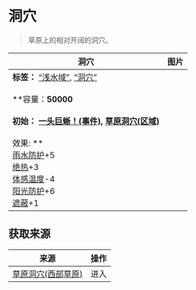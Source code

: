 # 洞穴  
> 草原上的相对开阔的洞穴。  
  
  洞穴  |   图片   
 ----  |  ----:   
 **标签：**	[“浅水域”](tag_MonitorTerritory.md), [“洞穴”](tag_Cave.md)<br><br>**容量：**50000<br><br>**初始：**	[一头巨蜥！(事件)](Event_MonitorFight.md), [草原洞穴(区域)](CaveGrasslands.md)<br><br>** 效果: **<br>[雨水防护](RainProtection.md)+5<br>[绝热](InsulationHeat.md)+3<br>[体感温度](TemperaturePerceived.md)-4<br>[阳光防护](SunProtection.md)+6<br>[遮蔽](Sheltered.md)+1  |     
  
## 获取来源  
来源  |  操作  
----  |  ----  
[草原洞穴(西部草原)](CaveGrasslandsEntrance.md)  |  进入  
